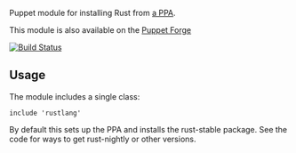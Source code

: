 Puppet module for installing Rust from [a
PPA](https://launchpad.net/~hansjorg/+archive/rust).

This module is also available on the [Puppet
Forge](https://forge.puppetlabs.com/garethr/rustlang)

[![Build Status](https://secure.travis-ci.org/garethr/garethr-rustlang.png)](http://travis-ci.org/garethr/garethr-rustlang)

## Usage

The module includes a single class:

    include 'rustlang'

By default this sets up the PPA and installs the rust-stable package.
See the code for ways to get rust-nightly or other versions.
